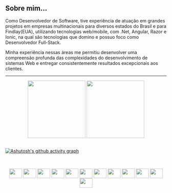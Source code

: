 <h2>Sobre mim... </h2>

<p>Como Desenvolvedor de Software, tive experiência de atuação em grandes projetos em empresas multinacionais para diversos estados do Brasil e para Findlay(EUA), utilizando tecnologias web/mobile, com .Net, Angular, Razor e Ionic, na qual são tecnologias que domino e possuo foco como Desenvolvedor Full-Stack.</p>
<p>Minha experiência nessas áreas me permitiu desenvolver uma compreensão profunda das complexidades do desenvolvimento de sistemas Web e entregar consistentemente resultados excepcionais aos clientes.</p>

<hr>
<div align="center">
  <img height="180em" src="https://github-readme-stats.vercel.app/api?username=kelvin-amancio&show_icons=true&hide_border=true&theme=tokyonight&include_all_commits=true&count_private=true"/>
  <img height="180em" src="https://github-readme-stats.vercel.app/api/top-langs/?username=kelvin-amancio&hide_border=true&layout=compact&langs_count=7&theme=tokyonight"/>
</div>

##
[![Ashutosh's github activity graph](https://github-readme-activity-graph.vercel.app/graph?username=kelvin-amancio&bg_color=000000&color=ababab&line=542de1&point=dedede&area=true&hide_border=true)](https://github.com/ashutosh00710/github-readme-activity-graph)

##
<div align="center" style="display: inline_block"><br>
<img align="center" height="30" width="40" src="https://cdn.jsdelivr.net/gh/devicons/devicon/icons/angularjs/angularjs-original.svg" />
<img align="center" height="30" width="40" src="https://cdn.jsdelivr.net/gh/devicons/devicon/icons/dotnetcore/dotnetcore-original.svg" />
<img align="center" height="30" width="40" src="https://cdn.jsdelivr.net/gh/devicons/devicon@latest/icons/csharp/csharp-original.svg" />
<img align="center" height="30" width="40" src="https://cdn.jsdelivr.net/gh/devicons/devicon/icons/typescript/typescript-original.svg" />
<img align="center" height="30" width="40" src="https://cdn.jsdelivr.net/gh/devicons/devicon/icons/javascript/javascript-original.svg" />
<img align="center" height="30" width="40" src="https://cdn.jsdelivr.net/gh/devicons/devicon@latest/icons/ionic/ionic-original.svg" />      
<img align="center" height="30" width="40" src="https://cdn.jsdelivr.net/gh/devicons/devicon/icons/html5/html5-original.svg" />
<img align="center" height="30" width="40" src="https://cdn.jsdelivr.net/gh/devicons/devicon/icons/css3/css3-original.svg" />
<img align="center" height="30" width="40" src="https://cdn.jsdelivr.net/gh/devicons/devicon/icons/sass/sass-original.svg" />
<img align="center" height="30" width="40" src="https://cdn.jsdelivr.net/gh/devicons/devicon/icons/azure/azure-original.svg" />
<img align="center" height="30" width="40" src="https://cdn.jsdelivr.net/gh/devicons/devicon@latest/icons/azuredevops/azuredevops-original.svg" />
<img align="center" height="30" width="40" src="https://cdn.jsdelivr.net/gh/devicons/devicon@latest/icons/rabbitmq/rabbitmq-original.svg" />


</div>
